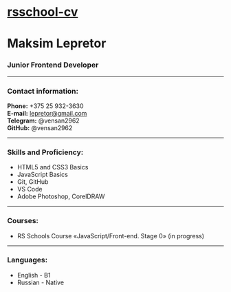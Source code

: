 # [rsschool-cv](https://vensan2962.github.io/rsschool-cv/)

# Maksim Lepretor

### Junior Frontend Developer

----------

### Contact information:

**Phone:** +375 25 932-3630  
**E-mail:** lepretor@gmail.com  
**Telegram:** @vensan2962  
**GitHub:** @vensan2962

----------

### Skills and Proficiency:

-   HTML5 and CSS3 Basics
-   JavaScript Basics
-   Git, GitHub
-   VS Code
-   Adobe Photoshop, CorelDRAW

----------

### Courses:

-   RS Schools Course «JavaScript/Front-end. Stage 0» (in progress)

----------

### Languages:

-   English - B1
-   Russian - Native
